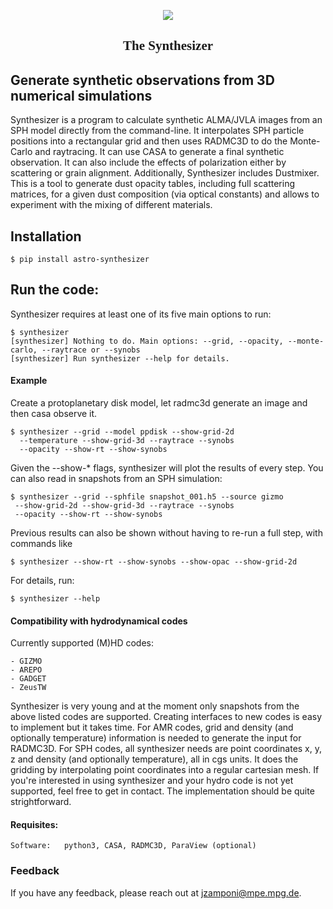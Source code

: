 <p align="center">
<img src="https://github.com/jzamponi/synthesizer/tree/main/synthesizer/img/logo_nobg.png?raw=true" />
<h2 style="text-align: center; font-family: Times"> The Synthesizer </h2>
</p>

## Generate synthetic observations from 3D numerical simulations

Synthesizer is a program to calculate synthetic ALMA/JVLA images from an SPH model directly from the command-line. 
It interpolates SPH particle positions into a rectangular grid and then uses RADMC3D to do the Monte-Carlo and raytracing. It can use CASA to generate a final synthetic observation. It can also include the effects of polarization either by scattering or grain alignment.
Additionally, Synthesizer includes Dustmixer. This is a tool to generate dust opacity tables, including full scattering matrices, for a given dust composition (via optical constants) and allows to experiment with the mixing of different materials.  

## Installation
    $ pip install astro-synthesizer
    

## Run the code:

Synthesizer requires at least one of its five main options to run:



    $ synthesizer
    [synthesizer] Nothing to do. Main options: --grid, --opacity, --monte-carlo, --raytrace or --synobs
    [synthesizer] Run synthesizer --help for details.



#### Example
Create a protoplanetary disk model, let radmc3d generate an image and then casa observe it.

    $ synthesizer --grid --model ppdisk --show-grid-2d 
      --temperature --show-grid-3d --raytrace --synobs
      --opacity --show-rt --show-synobs

Given the --show-* flags, synthesizer will plot the results of every step. You can also read in snapshots from an SPH simulation:



    $ synthesizer --grid --sphfile snapshot_001.h5 --source gizmo  
     --show-grid-2d --show-grid-3d --raytrace --synobs 
     --opacity --show-rt --show-synobs


Previous results can also be shown without having to re-run a full step, with commands like


    $ synthesizer --show-rt --show-synobs --show-opac --show-grid-2d



        
For details, run:

    $ synthesizer --help


#### Compatibility with hydrodynamical codes 
Currently supported (M)HD codes:

    - GIZMO
    - AREPO
    - GADGET
    - ZeusTW

Synthesizer is very young and at the moment only snapshots from the above listed codes are supported. Creating interfaces to new codes is easy to implement but it takes time. For AMR codes, grid and density (and optionally temperature) information is needed to generate the input for RADMC3D. For SPH codes, all synthesizer needs are point coordinates x, y, z and density (and optionally temperature), all in cgs units. It does the gridding by interpolating point coordinates into a regular cartesian mesh. 
If you're interested in using synthesizer and your hydro code is not yet supported, feel free to get in contact. The implementation should be quite strightforward.  

#### Requisites:

    Software:   python3, CASA, RADMC3D, ParaView (optional)
        
### Feedback

If you have any feedback, please reach out at jzamponi@mpe.mpg.de.


